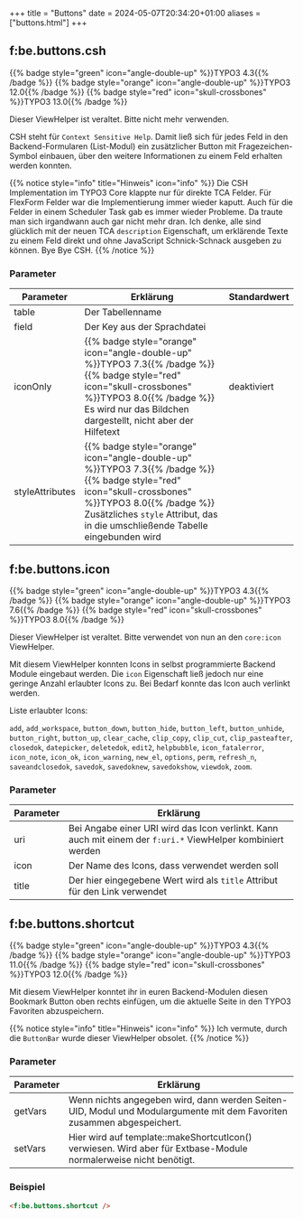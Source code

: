 +++
title = "Buttons"
date = 2024-05-07T20:34:20+01:00
aliases = ["buttons.html"]
+++

## f:be.buttons.csh

{{% badge style="green" icon="angle-double-up" %}}TYPO3 4.3{{% /badge %}}
{{% badge style="orange" icon="angle-double-up" %}}TYPO3 12.0{{% /badge %}}
{{% badge style="red" icon="skull-crossbones" %}}TYPO3 13.0{{% /badge %}}

Dieser ViewHelper ist veraltet. Bitte nicht mehr verwenden.

CSH steht für `Context Sensitive Help`. Damit ließ sich für jedes Feld in den Backend-Formularen (List-Modul) ein zusätzlicher Button mit Fragezeichen-Symbol einbauen, über den weitere Informationen zu einem Feld erhalten werden konnten.

{{% notice style="info" title="Hinweis" icon="info" %}}
Die CSH Implementation im TYPO3 Core klappte nur für direkte TCA Felder. Für FlexForm Felder war die Implementierung immer wieder kaputt. Auch für die Felder in einem Scheduler Task gab es immer wieder Probleme. Da traute man sich irgandwann auch gar nicht mehr dran. Ich denke, alle sind glücklich mit der neuen TCA `description` Eigenschaft, um erklärende Texte zu einem Feld direkt und ohne JavaScript Schnick-Schnack ausgeben zu können. Bye Bye CSH.
{{% /notice %}}

### Parameter

| Parameter       | Erklärung                                                                                                                                                                                                                            | Standardwert |
|-----------------|--------------------------------------------------------------------------------------------------------------------------------------------------------------------------------------------------------------------------------------|--------------|
| table           | Der Tabellenname                                                                                                                                                                                                                     |              |
| field           | Der Key aus der Sprachdatei                                                                                                                                                                                                          |              |
| iconOnly        | {{% badge style="orange" icon="angle-double-up" %}}TYPO3 7.3{{% /badge %}} {{% badge style="red" icon="skull-crossbones" %}}TYPO3 8.0{{% /badge %}} Es wird nur das Bildchen dargestellt, nicht aber der Hilfetext                   | deaktiviert  |
| styleAttributes | {{% badge style="orange" icon="angle-double-up" %}}TYPO3 7.3{{% /badge %}} {{% badge style="red" icon="skull-crossbones" %}}TYPO3 8.0{{% /badge %}} Zusätzliches `style` Attribut, das in die umschließende Tabelle eingebunden wird |              |

## f:be.buttons.icon

{{% badge style="green" icon="angle-double-up" %}}TYPO3 4.3{{% /badge %}}
{{% badge style="orange" icon="angle-double-up" %}}TYPO3 7.6{{% /badge %}}
{{% badge style="red" icon="skull-crossbones" %}}TYPO3 8.0{{% /badge %}}

Dieser ViewHelper ist veraltet. Bitte verwendet von nun an den `core:icon` ViewHelper.

Mit diesem ViewHelper konnten Icons in selbst programmierte Backend Module eingebaut werden. Die `icon` Eigenschaft ließ jedoch nur eine geringe Anzahl erlaubter Icons zu. Bei Bedarf konnte das Icon auch verlinkt werden.

Liste erlaubter Icons:

`add`, `add_workspace`, `button_down`, `button_hide`, `button_left`, `button_unhide`, `button_right`, `button_up`, `clear_cache`, `clip_copy`, `clip_cut`, `clip_pasteafter`, `closedok`, `datepicker`, `deletedok`, `edit2`, `helpbubble`, `icon_fatalerror`, `icon_note`, `icon_ok`, `icon_warning`, `new_el`, `options`, `perm`, `refresh_n`, `saveandclosedok`, `savedok`, `savedoknew`, `savedokshow`, `viewdok`, `zoom`.

### Parameter

| Parameter | Erklärung                                                                                                   |
|-----------|-------------------------------------------------------------------------------------------------------------|
| uri       | Bei Angabe einer URI wird das Icon verlinkt. Kann auch mit einem der `f:uri.*` ViewHelper kombiniert werden |
| icon      | Der Name des Icons, dass verwendet werden soll                                                              |
| title     | Der hier eingegebene Wert wird als `title` Attribut für den Link verwendet                                  |

## f:be.buttons.shortcut

{{% badge style="green" icon="angle-double-up" %}}TYPO3 4.3{{% /badge %}}
{{% badge style="orange" icon="angle-double-up" %}}TYPO3 11.0{{% /badge %}}
{{% badge style="red" icon="skull-crossbones" %}}TYPO3 12.0{{% /badge %}}

Mit diesem ViewHelper konntet ihr in euren Backend-Modulen diesen Bookmark Button oben rechts einfügen, um die aktuelle Seite in den TYPO3 Favoriten abzuspeichern.

{{% notice style="info" title="Hinweis" icon="info" %}}
Ich vermute, durch die `ButtonBar` wurde dieser ViewHelper obsolet.
{{% /notice %}}


### Parameter

| Parameter | Erklärung                                                                                                              |
|-----------|------------------------------------------------------------------------------------------------------------------------|
| getVars   | Wenn nichts angegeben wird, dann werden Seiten-UID, Modul und Modulargumente mit dem Favoriten zusammen abgespeichert. |
| setVars   | Hier wird auf template::makeShortcutIcon() verwiesen. Wird aber für Extbase-Module normalerweise nicht benötigt.       |

### Beispiel

```html
<f:be.buttons.shortcut />
```
